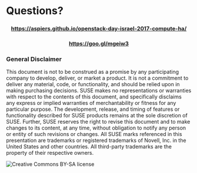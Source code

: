 <!-- .slide: data-state="normal" id="questions" data-menu-title="Q & A" data-timing="300" -->
# Questions?

<div class="qrcode" id="qrcode-talk-end"/>
<h3 style="text-align: center"><a href="https://aspiers.github.io/openstack-day-israel-2017-compute-ha/" style="font-size: 0.90em" target="_blank"
       id="talk-end">https://aspiers.github.io/openstack-day-israel-2017-compute-ha/</a></h3>

<h3 style="text-align: center"><a href="https://goo.gl/mgeiw3" style="font-size: 0.90em" target="_blank">https://goo.gl/mgeiw3</a></h3>


<!-- .slide: data-menu-title="Disclaimers" id="disclaimers" data-state="green-bg" -->
### General Disclaimer

This document is not to be construed as a promise by any participating
company to develop, deliver, or market a product.  It is not a
commitment to deliver any material, code, or functionality, and should
be relied upon in making purchasing decisions.  SUSE makes no
representations or warranties with respect to the contents of this
document, and specifically disclaims any express or implied warranties
of merchantability or fitness for any particular purpose.  The
development, release, and timing of features or functionality
described for SUSE products remains at the sole discretion of SUSE.
Further, SUSE reserves the right to revise this document and to make
changes to its content, at any time, without obligation to notify any
person or entity of such revisions or changes.  All SUSE marks
referenced in this presentation are trademarks or registered
trademarks of Novell, Inc. in the United States and other countries.
All third-party trademarks are the property of their respective
owners.


<!-- .slide: data-menu-title="License" class="full-screen" id="license" data-state="blank-slide" -->
<img data-src="images/by-sa.svg"
     alt="Creative Commons BY-SA license" />

